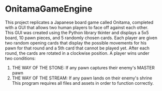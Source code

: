# OnitamaGameEngine
This project replicates a Japanese board game called Onitama, completed with a GUI that allows two human players to face off against each other. This GUI was created using the Python library tkinter and displays a 5x5 board, 10 pawn pieces, and 5 randomly chosen cards. Each player are given two random opening cards that display the possible movements for his pawn for that round and a 5th card that cannot be played yet. After each round, the cards are rotated in a clockwise position.
A player wins under two conditions:
1. THE WAY OF THE STONE: If any pawn captures their enemy's MASTER pawn
2. THE WAY OF THE STREAM: If any pawn lands on their enemy's shrine
This program requires all files and assets in order to function correctly.
